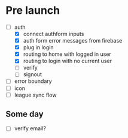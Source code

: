 # Pre launch

- [ ] auth
  - [x] connect authform inputs
  - [x] auth form error messages from firebase
  - [x] plug in login
  - [x] routing to home with logged in user
  - [x] routing to login with no current user
  - [ ] verify
  - [ ] signout
- [ ] error boundary
- [ ] icon
- [ ] league sync flow

## Some day

- [ ] verify email?